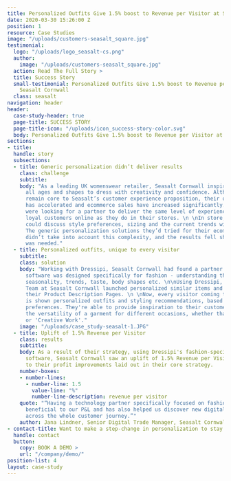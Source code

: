 ```yaml
---
title: Personalized Outfits Give 1.5% boost to Revenue per Visitor at Seasalt Cornwall
date: 2020-03-30 15:26:00 Z
position: 1
resource: Case Studies
image: "/uploads/customers-seasalt_square.jpg"
testimonial:
  logo: "/uploads/logo_seasalt-cs.png"
  author:
    image: "/uploads/customers-seasalt_square.jpg"
  action: Read The Full Story >
  title: Success Story
  small-testimonial: Personalized Outfits Give 1.5% boost to Revenue per Visitor at
    Seasalt Cornwall
  class: seasalt
navigation: header
header:
  case-study-header: true
  page-title: SUCCESS STORY
  page-title-icon: "/uploads/icon_success-story-color.svg"
  body: Personalized Outfits Give 1.5% boost to Revenue per Visitor at Seasalt Cornwall
sections:
- title: 
  handle: story
  subsections:
  - title: Generic personalization didn’t deliver results
    class: challenge
    subtitle: 
    body: "As a leading UK womenswear retailer, Seasalt Cornwall inspires women of
      all ages and shapes to dress with creativity and confidence. Although stores
      remain core to Seasalt’s customer experience proposition, their online growth
      has accelerated and ecommerce sales have increased significantly. \n \nThey
      were looking for a partner to deliver the same level of experience to their
      loyal customers online as they do in their stores. \n \nIn store, an assistant
      could discuss style preferences, sizing and the current trends with a customer.
      The generic personalization solutions they’d tried for their ecommerce store
      didn’t take into account this complexity, and the results fell short of what
      was needed."
  - title: Personalized outfits, unique to every visitor
    subtitle: 
    class: solution
    body: "Working with Dressipi, Seasalt Cornwall had found a partner whose personalization
      software was designed specifically for fashion - understanding the impact of
      seasonality, trends, taste, body shapes etc. \n\nUsing Dressipi, the Digital
      Team at Seasalt Cornwall launched personalized similar items and outfits on
      their Product Description Pages. \n \nNow, every visitor coming to their website
      is shown personalized outfits and styling recommendations, based on their unique
      preferences. They're able to provide inspiration to their customers by showing
      the versatility of a garment for different occasions, whether that be 'Casual'
      or 'Creative Work'."
    image: "/uploads/case_study-seasalt-1.JPG"
  - title: Uplift of 1.5% Revenue per Visitor
    class: results
    subtitle: 
    body: As a result of their strategy, using Dressipi's fashion-specific personalization
      software, Seasalt Cornwall saw an uplift of 1.5% Revenue per Visitor. This contributes
      to their profit improvements laid out in their core strategy.
    number-boxes:
    - number-lines:
      - number-line: 1.5
        value-line: "%"
        number-line-description: revenue per visitor
    quote: "“Having a technology partner specifically focused on fashion is hugely
      beneficial to our P&L and has also helped us discover new digital opportunities
      across the whole customer journey.”"
    author: Jana Lindner, Senior Digital Trade Manager, Seasalt Cornwall
- contact-title: Want to make a step-change in personalization to stay competitive?
  handle: contact
  button:
    copy: BOOK A DEMO >
    url: "/company/demo/"
position-list: 4
layout: case-study
---
```


